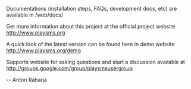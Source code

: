 Documentations (installation steps, FAQs, development docs, etc) are available in <this folder>/web/docs/

Get more information about this project at the official project website http://www.playsms.org

A quick look of the latest version can be found here in demo website http://www.playsms.org/demo

Supports website for asking questions and start a discussion available at http://groups.google.com/group/playsmsusergroup

--
Anton Raharja

